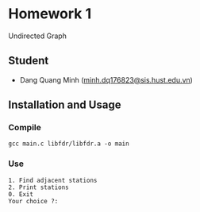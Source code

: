 # Homework 1
Undirected Graph

## Student
- Dang Quang Minh (minh.dq176823@sis.hust.edu.vn)


## Installation and Usage
### Compile
```
gcc main.c libfdr/libfdr.a -o main
```

### Use
```
1. Find adjacent stations
2. Print stations
0. Exit
Your choice ?: 
```